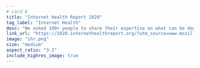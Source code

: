 ```yaml
---
# card 6
title: "Internet Health Report 2020"
tag_label: "Internet Health"
desc: "We asked 100+ people to share their expertise on what can be done to make the internet healthier. Here's what we heard."
link_url: "https://2020.internethealthreport.org/?utm_source=www.mozilla.org&utm_medium=referral&utm_campaign=homepage&utm_content=card"
image: "ihr.png"
size: "medium"
aspect_ratio: "3-2"
include_highres_image: true
---
```

